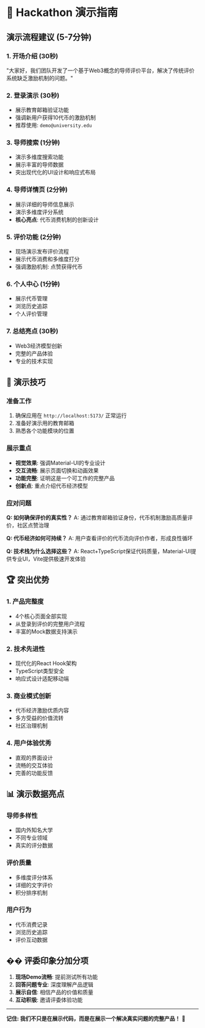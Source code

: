 # 🎯 Hackathon 演示指南

## 演示流程建议 (5-7分钟)

### 1. 开场介绍 (30秒)
"大家好，我们团队开发了一个基于Web3概念的导师评价平台，解决了传统评价系统缺乏激励机制的问题。"

### 2. 登录演示 (30秒)
- 展示教育邮箱验证功能
- 强调新用户获得10代币的激励机制
- 推荐使用: `demo@university.edu`

### 3. 导师搜索 (1分钟)
- 演示多维度搜索功能
- 展示丰富的导师数据
- 突出现代化的UI设计和响应式布局

### 4. 导师详情页 (2分钟)
- 展示详细的导师信息展示
- 演示多维度评分系统
- **核心亮点**: 代币消费机制的创新设计

### 5. 评价功能 (2分钟)
- 现场演示发布评价流程
- 展示代币消费和多维度打分
- 强调激励机制: 点赞获得代币

### 6. 个人中心 (1分钟)
- 展示代币管理
- 浏览历史追踪
- 个人评价管理

### 7. 总结亮点 (30秒)
- Web3经济模型创新
- 完整的产品体验
- 专业的技术实现

## 🎨 演示技巧

### 准备工作
1. 确保应用在 `http://localhost:5173/` 正常运行
2. 准备好演示用的教育邮箱
3. 熟悉各个功能模块的位置

### 展示重点
- **视觉效果**: 强调Material-UI的专业设计
- **交互流畅**: 展示页面切换和动画效果
- **功能完整**: 证明这是一个可工作的完整产品
- **创新点**: 重点介绍代币经济模型

### 应对问题
**Q: 如何确保评价的真实性？**
A: 通过教育邮箱验证身份，代币机制激励高质量评价，社区点赞治理

**Q: 代币经济如何可持续？**
A: 用户查看评价的代币流向评价作者，形成良性循环

**Q: 技术栈为什么选择这些？**
A: React+TypeScript保证代码质量，Material-UI提供专业UI，Vite提供极速开发体验

## 🏆 突出优势

### 1. 产品完整度
- 4个核心页面全部实现
- 从登录到评价的完整用户流程
- 丰富的Mock数据支持演示

### 2. 技术先进性
- 现代化的React Hook架构
- TypeScript类型安全
- 响应式设计适配移动端

### 3. 商业模式创新
- 代币经济激励优质内容
- 多方受益的价值流转
- 社区治理机制

### 4. 用户体验优秀
- 直观的界面设计
- 流畅的交互体验
- 完善的功能反馈

## 📊 演示数据亮点

### 导师多样性
- 国内外知名大学
- 不同专业领域
- 真实的评分数据

### 评价质量
- 多维度评分体系
- 详细的文字评价
- 积分排序机制

### 用户行为
- 代币消费记录
- 浏览历史追踪
- 评价互动数据

## �� 评委印象分加分项

1. **现场Demo流畅**: 提前测试所有功能
2. **回答问题专业**: 深度理解产品逻辑
3. **展示自信**: 相信产品的价值和质量
4. **互动积极**: 邀请评委体验功能

---

**记住: 我们不只是在展示代码，而是在展示一个解决真实问题的完整产品！** 💪
